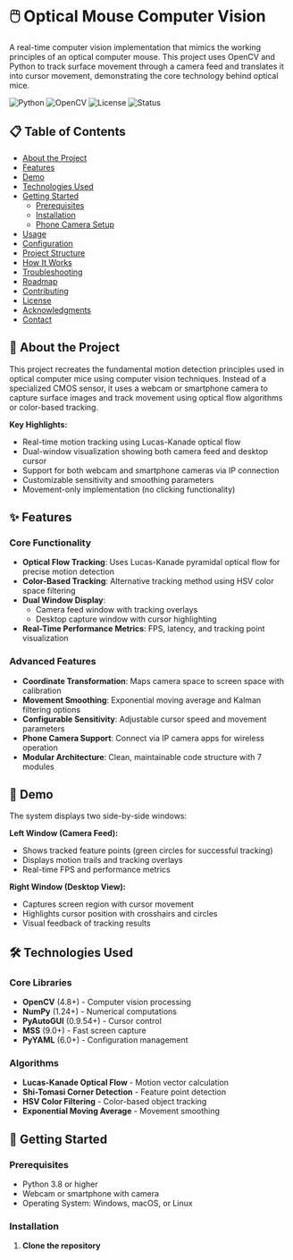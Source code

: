 # 🖱️ Optical Mouse Computer Vision

A real-time computer vision implementation that mimics the working principles of an optical computer mouse. This project uses OpenCV and Python to track surface movement through a camera feed and translates it into cursor movement, demonstrating the core technology behind optical mice.

![Python](https://img.shields.io/badge/python-3.8+-blue.svg)
![OpenCV](https://img.shields.io/badge/opencv-4.8+-green.svg)
![License](https://img.shields.io/badge/license-MIT-blue.svg)
![Status](https://img.shields.io/badge/status-active-success.svg)

## 📋 Table of Contents

- [About the Project](#about-the-project)
- [Features](#features)
- [Demo](#demo)
- [Technologies Used](#technologies-used)
- [Getting Started](#getting-started)
  - [Prerequisites](#prerequisites)
  - [Installation](#installation)
  - [Phone Camera Setup](#phone-camera-setup)
- [Usage](#usage)
- [Configuration](#configuration)
- [Project Structure](#project-structure)
- [How It Works](#how-it-works)
- [Troubleshooting](#troubleshooting)
- [Roadmap](#roadmap)
- [Contributing](#contributing)
- [License](#license)
- [Acknowledgments](#acknowledgments)
- [Contact](#contact)

## 🎯 About the Project

This project recreates the fundamental motion detection principles used in optical computer mice using computer vision techniques. Instead of a specialized CMOS sensor, it uses a webcam or smartphone camera to capture surface images and track movement using optical flow algorithms or color-based tracking.

**Key Highlights:**
- Real-time motion tracking using Lucas-Kanade optical flow
- Dual-window visualization showing both camera feed and desktop cursor
- Support for both webcam and smartphone cameras via IP connection
- Customizable sensitivity and smoothing parameters
- Movement-only implementation (no clicking functionality)

## ✨ Features

### Core Functionality
- **Optical Flow Tracking**: Uses Lucas-Kanade pyramidal optical flow for precise motion detection
- **Color-Based Tracking**: Alternative tracking method using HSV color space filtering
- **Dual Window Display**: 
  - Camera feed window with tracking overlays
  - Desktop capture window with cursor highlighting
- **Real-Time Performance Metrics**: FPS, latency, and tracking point visualization

### Advanced Features
- **Coordinate Transformation**: Maps camera space to screen space with calibration
- **Movement Smoothing**: Exponential moving average and Kalman filtering options
- **Configurable Sensitivity**: Adjustable cursor speed and movement parameters
- **Phone Camera Support**: Connect via IP camera apps for wireless operation
- **Modular Architecture**: Clean, maintainable code structure with 7 modules

## 🎥 Demo

The system displays two side-by-side windows:

**Left Window (Camera Feed):**
- Shows tracked feature points (green circles for successful tracking)
- Displays motion trails and tracking overlays
- Real-time FPS and performance metrics

**Right Window (Desktop View):**
- Captures screen region with cursor movement
- Highlights cursor position with crosshairs and circles
- Visual feedback of tracking results

## 🛠️ Technologies Used

### Core Libraries
- **OpenCV** (4.8+) - Computer vision processing
- **NumPy** (1.24+) - Numerical computations
- **PyAutoGUI** (0.9.54+) - Cursor control
- **MSS** (9.0+) - Fast screen capture
- **PyYAML** (6.0+) - Configuration management

### Algorithms
- **Lucas-Kanade Optical Flow** - Motion vector calculation
- **Shi-Tomasi Corner Detection** - Feature point detection
- **HSV Color Filtering** - Color-based object tracking
- **Exponential Moving Average** - Movement smoothing

## 🚀 Getting Started

### Prerequisites

- Python 3.8 or higher
- Webcam or smartphone with camera
- Operating System: Windows, macOS, or Linux

### Installation

1. **Clone the repository**
